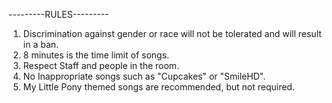 ---------RULES---------

1. Discrimination against gender or race will not be tolerated and will result in a ban.
2. 8 minutes is the time limit of songs.
3. Respect Staff and people in the room.
4. No Inappropriate songs such as "Cupcakes" or "SmileHD".
5. My Little Pony themed songs are recommended, but not required.
